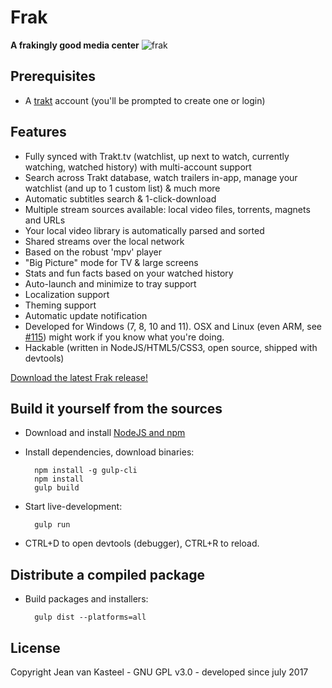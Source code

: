 # Frak

**A frakingly good media center**
![frak](https://user-images.githubusercontent.com/12599850/100279290-89ccc480-2f66-11eb-9281-ca575cfbfab9.png)

## Prerequisites
- A [trakt](https://trakt.tv/) account (you'll be prompted to create one or login)

## Features
- Fully synced with Trakt.tv (watchlist, up next to watch, currently watching, watched history) with multi-account support
- Search across Trakt database, watch trailers in-app, manage your watchlist (and up to 1 custom list) & much more
- Automatic subtitles search & 1-click-download
- Multiple stream sources available: local video files, torrents, magnets and URLs
- Your local video library is automatically parsed and sorted
- Shared streams over the local network
- Based on the robust 'mpv' player
- "Big Picture" mode for TV & large screens
- Stats and fun facts based on your watched history
- Auto-launch and minimize to tray support
- Localization support
- Theming support
- Automatic update notification
- Developed for Windows (7, 8, 10 and 11). OSX and Linux (even ARM, see [#115](https://github.com/vankasteelj/frak/issues/115)) might work if you know what you're doing.
- Hackable (written in NodeJS/HTML5/CSS3, open source, shipped with devtools)

[Download the latest Frak release!](https://github.com/vankasteelj/frak/releases)

## Build it yourself from the sources
- Download and install [NodeJS and npm](https://nodejs.org)

- Install dependencies, download binaries:

        npm install -g gulp-cli
        npm install
        gulp build

- Start live-development:

        gulp run
    
- CTRL+D to open devtools (debugger), CTRL+R to reload.

## Distribute a compiled package
- Build packages and installers:

        gulp dist --platforms=all
        
        
## License
Copyright Jean van Kasteel - GNU GPL v3.0 - developed since july 2017
